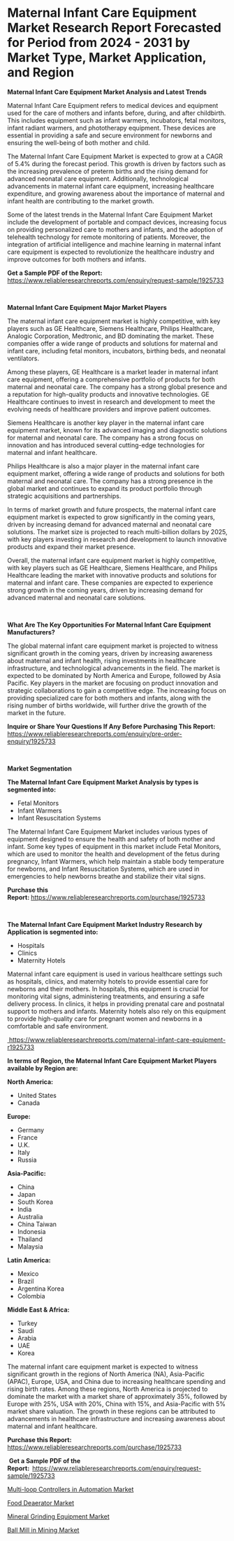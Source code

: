 <p><h1>Maternal Infant Care Equipment Market Research Report Forecasted for Period from 2024 -  2031 by Market Type, Market Application, and Region</h1></p><p><strong>Maternal Infant Care Equipment Market Analysis and Latest Trends</strong></p>
<p><p>Maternal Infant Care Equipment refers to medical devices and equipment used for the care of mothers and infants before, during, and after childbirth. This includes equipment such as infant warmers, incubators, fetal monitors, infant radiant warmers, and phototherapy equipment. These devices are essential in providing a safe and secure environment for newborns and ensuring the well-being of both mother and child.</p><p>The Maternal Infant Care Equipment Market is expected to grow at a CAGR of 5.4% during the forecast period. This growth is driven by factors such as the increasing prevalence of preterm births and the rising demand for advanced neonatal care equipment. Additionally, technological advancements in maternal infant care equipment, increasing healthcare expenditure, and growing awareness about the importance of maternal and infant health are contributing to the market growth.</p><p>Some of the latest trends in the Maternal Infant Care Equipment Market include the development of portable and compact devices, increasing focus on providing personalized care to mothers and infants, and the adoption of telehealth technology for remote monitoring of patients. Moreover, the integration of artificial intelligence and machine learning in maternal infant care equipment is expected to revolutionize the healthcare industry and improve outcomes for both mothers and infants.</p></p>
<p><strong>Get a Sample PDF of the Report:&nbsp;</strong> <a href="https://www.reliableresearchreports.com/enquiry/request-sample/1925733">https://www.reliableresearchreports.com/enquiry/request-sample/1925733</a></p>
<p>&nbsp;</p>
<p><strong>Maternal Infant Care Equipment Major Market Players</strong></p>
<p><p>The maternal infant care equipment market is highly competitive, with key players such as GE Healthcare, Siemens Healthcare, Philips Healthcare, Analogic Corporation, Medtronic, and BD dominating the market. These companies offer a wide range of products and solutions for maternal and infant care, including fetal monitors, incubators, birthing beds, and neonatal ventilators.</p><p>Among these players, GE Healthcare is a market leader in maternal infant care equipment, offering a comprehensive portfolio of products for both maternal and neonatal care. The company has a strong global presence and a reputation for high-quality products and innovative technologies. GE Healthcare continues to invest in research and development to meet the evolving needs of healthcare providers and improve patient outcomes.</p><p>Siemens Healthcare is another key player in the maternal infant care equipment market, known for its advanced imaging and diagnostic solutions for maternal and neonatal care. The company has a strong focus on innovation and has introduced several cutting-edge technologies for maternal and infant healthcare.</p><p>Philips Healthcare is also a major player in the maternal infant care equipment market, offering a wide range of products and solutions for both maternal and neonatal care. The company has a strong presence in the global market and continues to expand its product portfolio through strategic acquisitions and partnerships.</p><p>In terms of market growth and future prospects, the maternal infant care equipment market is expected to grow significantly in the coming years, driven by increasing demand for advanced maternal and neonatal care solutions. The market size is projected to reach multi-billion dollars by 2025, with key players investing in research and development to launch innovative products and expand their market presence.</p><p>Overall, the maternal infant care equipment market is highly competitive, with key players such as GE Healthcare, Siemens Healthcare, and Philips Healthcare leading the market with innovative products and solutions for maternal and infant care. These companies are expected to experience strong growth in the coming years, driven by increasing demand for advanced maternal and neonatal care solutions.</p></p>
<p>&nbsp;</p>
<p><strong>What Are The Key Opportunities For Maternal Infant Care Equipment Manufacturers?</strong></p>
<p><p>The global maternal infant care equipment market is projected to witness significant growth in the coming years, driven by increasing awareness about maternal and infant health, rising investments in healthcare infrastructure, and technological advancements in the field. The market is expected to be dominated by North America and Europe, followed by Asia Pacific. Key players in the market are focusing on product innovation and strategic collaborations to gain a competitive edge. The increasing focus on providing specialized care for both mothers and infants, along with the rising number of births worldwide, will further drive the growth of the market in the future.</p></p>
<p><strong>Inquire or Share Your Questions If Any Before Purchasing This Report:</strong> <a href="https://www.reliableresearchreports.com/enquiry/pre-order-enquiry/1925733">https://www.reliableresearchreports.com/enquiry/pre-order-enquiry/1925733</a></p>
<p>&nbsp;</p>
<p><strong>Market Segmentation</strong></p>
<p><strong>The Maternal Infant Care Equipment Market Analysis by types is segmented into:</strong></p>
<p><ul><li>Fetal Monitors</li><li>Infant Warmers</li><li>Infant Resuscitation Systems</li></ul></p>
<p><p>The Maternal Infant Care Equipment Market includes various types of equipment designed to ensure the health and safety of both mother and infant. Some key types of equipment in this market include Fetal Monitors, which are used to monitor the health and development of the fetus during pregnancy, Infant Warmers, which help maintain a stable body temperature for newborns, and Infant Resuscitation Systems, which are used in emergencies to help newborns breathe and stabilize their vital signs.</p></p>
<p><strong>Purchase this Report:&nbsp;</strong><a href="https://www.reliableresearchreports.com/purchase/1925733">https://www.reliableresearchreports.com/purchase/1925733</a></p>
<p>&nbsp;</p>
<p><strong>The Maternal Infant Care Equipment Market Industry Research by Application is segmented into:</strong></p>
<p><ul><li>Hospitals</li><li>Clinics</li><li>Maternity Hotels</li></ul></p>
<p><p>Maternal infant care equipment is used in various healthcare settings such as hospitals, clinics, and maternity hotels to provide essential care for newborns and their mothers. In hospitals, this equipment is crucial for monitoring vital signs, administering treatments, and ensuring a safe delivery process. In clinics, it helps in providing prenatal care and postnatal support to mothers and infants. Maternity hotels also rely on this equipment to provide high-quality care for pregnant women and newborns in a comfortable and safe environment.</p></p>
<p><a href="https://www.reliableresearchreports.com/maternal-infant-care-equipment-r1925733">&nbsp;https://www.reliableresearchreports.com/maternal-infant-care-equipment-r1925733</a></p>
<p><strong>In terms of Region, the Maternal Infant Care Equipment Market Players available by Region are:</strong></p>
<p>
    <p> <strong> North America: </strong>
        <ul>
            <li>United States</li>
            <li>Canada</li>
        </ul>
        </p> 
    <p> <strong> Europe: </strong>
        <ul>
            <li>Germany</li>
            <li>France</li>
            <li>U.K.</li>
            <li>Italy</li>
            <li>Russia</li>
        </ul>
        </p> 
    <p> <strong> Asia-Pacific: </strong>
        <ul>
            <li>China</li>
            <li>Japan</li>
            <li>South Korea</li>
            <li>India</li>
            <li>Australia</li>
            <li>China Taiwan</li>
            <li>Indonesia</li>
            <li>Thailand</li>
            <li>Malaysia</li>
        </ul>
        </p> 
    <p> <strong> Latin America: </strong>
        <ul>
            <li>Mexico</li>
            <li>Brazil</li>
            <li>Argentina Korea</li>
            <li>Colombia</li>
        </ul>
        </p> 
    <p> <strong> Middle East & Africa: </strong>
        <ul>
            <li>Turkey</li>
            <li>Saudi</li>
            <li>Arabia</li>
            <li>UAE</li>
            <li>Korea</li>
        </ul>
    </p>
    </p>
<p><p>The maternal infant care equipment market is expected to witness significant growth in the regions of North America (NA), Asia-Pacific (APAC), Europe, USA, and China due to increasing healthcare spending and rising birth rates. Among these regions, North America is projected to dominate the market with a market share of approximately 35%, followed by Europe with 25%, USA with 20%, China with 15%, and Asia-Pacific with 5% market share valuation. The growth in these regions can be attributed to advancements in healthcare infrastructure and increasing awareness about maternal and infant healthcare.</p></p>
<p><strong>Purchase this Report: </strong><a href="https://www.reliableresearchreports.com/purchase/1925733">https://www.reliableresearchreports.com/purchase/1925733</a></p>
<p>&nbsp;<strong>Get a Sample PDF of the Report:&nbsp;&nbsp;</strong><a href="https://www.reliableresearchreports.com/enquiry/request-sample/1925733">https://www.reliableresearchreports.com/enquiry/request-sample/1925733</a></p>
<p><strong></strong></p>
<p><p><a href="https://medium.com/@tedbrakus/global-multi-loop-controllers-in-automation-market-analysis-trends-forecasts-and-growth-88490f3dc808">Multi-loop Controllers in Automation Market</a></p><p><a href="https://medium.com/@madw10245644/food-deaerator-market-emerging-trends-and-future-prospects-for-period-from-2024-to-2031-81a5a43f617a">Food Deaerator Market</a></p><p><a href="https://github.com/jasminebabez/Market-Research-Report-List-1/blob/main/mineral-grinding-equipment-market.md">Mineral Grinding Equipment Market</a></p><p><a href="https://github.com/Leeanford76845djf/Market-Research-Report-List-1/blob/main/ball-mill-in-mining-market.md">Ball Mill in Mining Market</a></p></p>